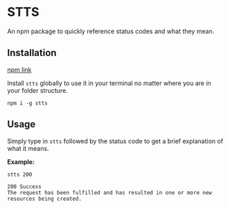 # STTS

An npm package to quickly reference status codes and what they mean.

## Installation

[npm link](https://www.npmjs.com/package/stts)

Install `stts` globally to use it in your terminal no matter where you are in your folder structure.

```
npm i -g stts
```

## Usage

Simply type in `stts` followed by the status code to get a brief explanation of what it means.

**Example:**

```
stts 200

200 Success
The request has been fulfilled and has resulted in one or more new resources being created.
```
